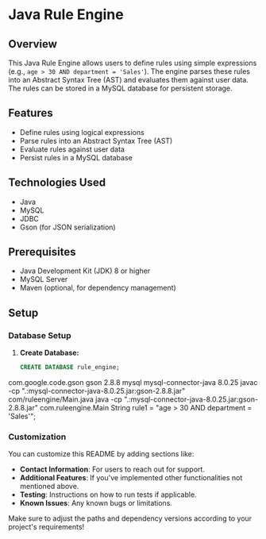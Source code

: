 # Java Rule Engine

## Overview
This Java Rule Engine allows users to define rules using simple expressions (e.g., `age > 30 AND department = 'Sales'`). The engine parses these rules into an Abstract Syntax Tree (AST) and evaluates them against user data. The rules can be stored in a MySQL database for persistent storage.

## Features
- Define rules using logical expressions
- Parse rules into an Abstract Syntax Tree (AST)
- Evaluate rules against user data
- Persist rules in a MySQL database

## Technologies Used
- Java
- MySQL
- JDBC
- Gson (for JSON serialization)

## Prerequisites
- Java Development Kit (JDK) 8 or higher
- MySQL Server
- Maven (optional, for dependency management)

## Setup

### Database Setup
1. **Create Database:**
   ```sql
   CREATE DATABASE rule_engine;
<dependency>
    <groupId>com.google.code.gson</groupId>
    <artifactId>gson</artifactId>
    <version>2.8.8</version>
</dependency>
<dependency>
    <groupId>mysql</groupId>
    <artifactId>mysql-connector-java</artifactId>
    <version>8.0.25</version>
</dependency>
javac -cp ".:mysql-connector-java-8.0.25.jar:gson-2.8.8.jar" com/ruleengine/Main.java
java -cp ".:mysql-connector-java-8.0.25.jar:gson-2.8.8.jar" com.ruleengine.Main
String rule1 = "age > 30 AND department = 'Sales'";

### Customization
You can customize this README by adding sections like:
- **Contact Information**: For users to reach out for support.
- **Additional Features**: If you've implemented other functionalities not mentioned above.
- **Testing**: Instructions on how to run tests if applicable.
- **Known Issues**: Any known bugs or limitations.

Make sure to adjust the paths and dependency versions according to your project's requirements!
